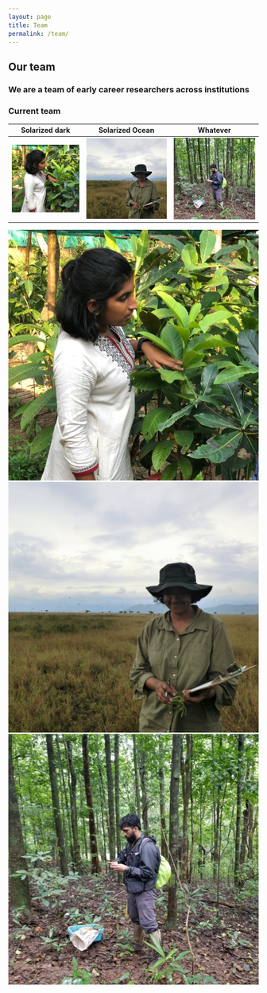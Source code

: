```yaml
---
layout: page
title: Team
permalink: /team/
---
```


## Our team

### We are a team of early career researchers across institutions

### Current team

Solarized dark             |  Solarized Ocean         | Whatever
:-------------------------:|:-------------------------:|---------------
![](assets/krishna_anujan.jpeg)  |  ![](assets/nmb.jpg) | ![](assets/abhishek_gopal.jpg)

![Krishna Anujan](assets/krishna_anujan.jpeg) ![Neha Mohan Babu](assets/nmb.jpg)![](assets/abhishek_gopal.jpg)
